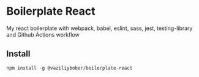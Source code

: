 # Boilerplate React

My react boilerplate with webpack, babel, eslint, sass, jest, testing-library and Github Actions workflow

## Install

    npm install -g @vaziliybober/boilerplate-react